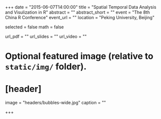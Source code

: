 +++
date = "2015-06-07T14:00:00"
title = "Spatial Temporal Data Analysis and Visulization in R"
abstract = ""
abstract_short = ""
event = "The 8th China R Conference"
event_url = ""
location = "Peking University, Beijing"

selected = false
math = false

url_pdf = ""
url_slides = ""
url_video = ""

# Optional featured image (relative to `static/img/` folder).
# [header]
image = "headers/bubbles-wide.jpg"
caption = ""

+++


